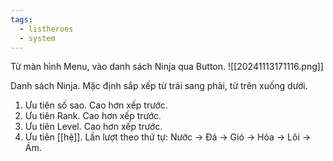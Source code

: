 ```yaml
---
tags:
  - listheroes
  - system
---
```

Từ màn hình Menu, vào danh sách Ninja qua Button.
![[20241113171116.png]]

Danh sách Ninja. Mặc định sắp xếp từ trái sang phải, từ trên xuống dưới.
1. Ưu tiên số sao. Cao hơn xếp trước.
2. Ưu tiên Rank. Cao hơn xếp trước.
3. Ưu tiên Level. Cao hơn xếp trước.
4. Ưu tiên [[hệ]]. Lần lượt theo thứ tự: Nước -> Đá -> Gió -> Hỏa -> Lôi -> Ám.
